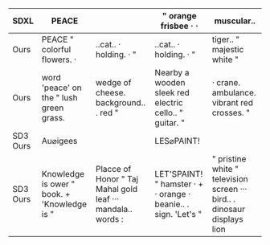 | SDXL | PEACE |  | " orange frisbee · · | muscular.. |
| --- | --- | --- | --- | --- |
| Ours | PEACE " colorful flowers. · | ..cat.. · holding. · " | ..cat.. · holding. · " | tiger.. " majestic white " |
| Ours | word 'peace' on the " lush green grass. | wedge of cheese. background.. . red " | Nearby a wooden sleek red electric cello.. " guitar. " | · crane. ambulance. vibrant red crosses. " |
| SD3 Ours | Au⌀igees |  | LES⌀PAINT! |  |
| SD3 Ours | Knowledge is ower " book. + 'Knowledge is " | Placce of Honor " Taj Mahal gold leaf ··· mandala.. words : | LET'SPAINT! " hamster · + · orange · beanie.. . sign. 'Let's " | " pristine white " television screen ··· bird.. . dinosaur displays lion |
